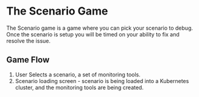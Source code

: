 # The Scenario Game

The Scenario game is a game where you can pick your scenario to debug. Once the scenario is setup you will be timed on your ability to fix and resolve the issue.

## Game Flow

1. User Selects a scenario, a set of monitoring tools.
2. Scenario loading screen - scenario is being loaded into a Kubernetes cluster, and the monitoring tools are being created.
